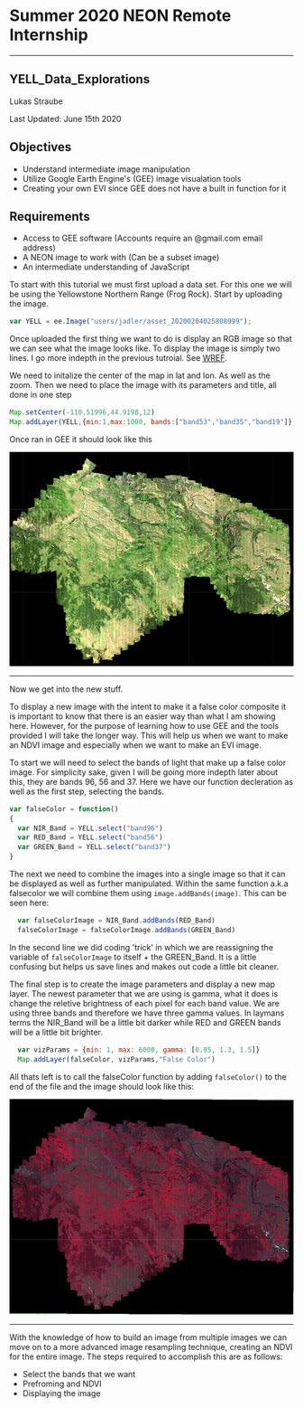 # Summer 2020 NEON Remote Internship 

---
## YELL_Data_Explorations

Lukas Straube

Last Updated: June 15th 2020

Objectives
---
- Understand intermediate image manipulation
- Utilize Google Earth Engine's (GEE) image visualation tools
- Creating your own EVI since GEE does not have a built in function for it

Requirements
---
- Access to GEE software (Accounts require an @gmail.com email address)
- A NEON image to work with (Can be a subset image)
- An intermediate understanding of JavaScript 

To start with this tutorial we must first upload a data set. For this one we will be using the Yellowstone Northern Range (Frog Rock). Start by uploading the image.
```javascript
var YELL = ee.Image("users/jadler/asset_20200204025808999");
```
Once uploaded the first thing we want to do is display an RGB image so that we can see what the image looks like. To display the image is simply two lines. I go more indepth in the previous tutroial. See [WREF](https://github.com/Lukas-Straube/NEON_Internship_Public/tree/master/Wind%20River%20Experimental%20Forest).

We need to initalize the center of the map in lat and lon. As well as the zoom.
Then we need to place the image with its parameters and title, all done in one step
```javascript
Map.setCenter(-110.51996,44.9198,12)
Map.addLayer(YELL,{min:1,max:1000, bands:["band53","band35","band19"]},"RGB")
```
Once ran in GEE it should look like this

![alt text](https://github.com/Lukas-Straube/NEON_Internship_Public/blob/master/Yellowstone/Images/RGB%20YELL.PNG)

---
Now we get into the new stuff. 

To display a new image with the intent to make it a false color composite it is important to know that there is an easier way than what I am showing here. However, for the purpose of learning how to use GEE and the tools provided I will take the longer way. This will help us when we want to make an NDVI image and especially when we want to make an EVI image.

To start we will need to select the bands of light that make up a false color image. For simplicity sake, given I will be going more indepth later about this, they are bands 96, 56 and 37. 
Here we have our function decleration as well as the first step, selecting the bands.
```javascript
var falseColor = function()
{
  var NIR_Band = YELL.select("band96")
  var RED_Band = YELL.select("band56")
  var GREEN_Band = YELL.select("band37")
}
```
The next we need to combine the images into a single image so that it can be displayed as well as further manipulated. Within the same function a.k.a falsecolor we will combine them using `image.addBands(image)`. This can be seen here:
```javascript
  var falseColorImage = NIR_Band.addBands(RED_Band)
  falseColorImage = falseColorImage.addBands(GREEN_Band)
```
In the second line we did coding 'trick' in which we are reassigning the variable of `falseColorImage` to itself + the GREEN_Band. It is a little confusing but helps us save lines and makes out code a little bit cleaner.

The final step is to create the image parameters and display a new map layer. The newest parameter that we are using is gamma, what it does is change the reletive brightness of each pixel for each band value. We are using three bands and therefore we have three gamma values. In laymans terms the NIR_Band will be a little bit darker while RED and GREEN bands will be a little bit brighter.
```javascript
  var vizParams = {min: 1, max: 6000, gamma: [0.95, 1.3, 1.5]}
  Map.addLayer(falseColor, vizParams,"False Color")
```
All thats left is to call the falseColor function by adding `falseColor()` to the end of the file and the image should look like this:

![alt text](https://github.com/Lukas-Straube/NEON_Internship_Public/blob/master/Yellowstone/Images/FalseColor%20YELL.PNG)

---
With the knowledge of how to build an image from multiple images we can move on to a more advanced image resampling technique, creating an NDVI for the entire image. 
The steps required to accomplish this are as follows:
- Select the bands that we want
- Prefroming and NDVI
- Displaying the image











